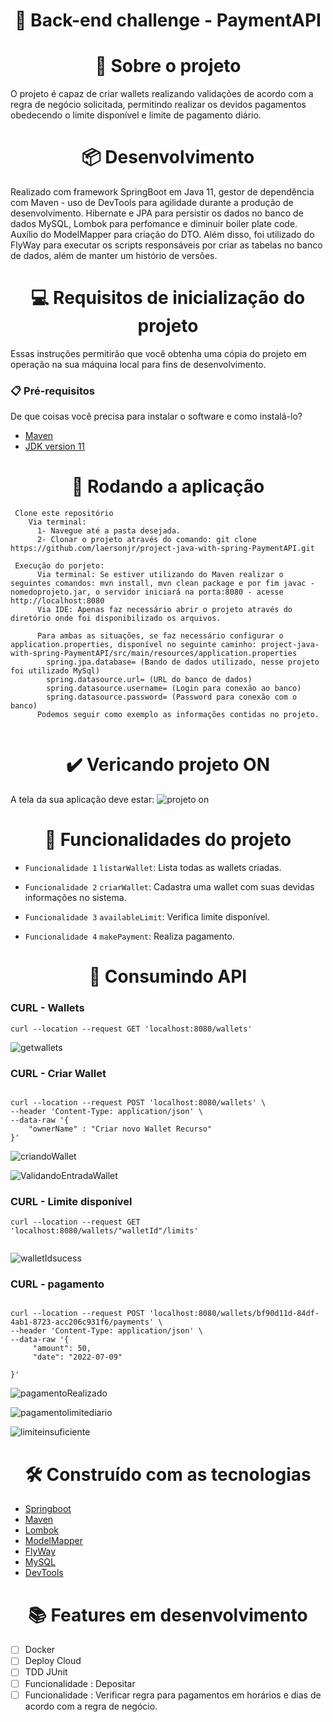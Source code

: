 <h1 align="center">🚀 Back-end challenge - PaymentAPI</h1>

<h1 align="center">🎯 Sobre o projeto</h1>
O projeto é capaz de criar wallets realizando validações de acordo com a regra de negócio solicitada, permitindo realizar os devidos pagamentos obedecendo o limite disponível e limite de pagamento diário.

<h1 align="center">📦 Desenvolvimento</h1>
Realizado com framework SpringBoot em Java 11, gestor de dependência com Maven - uso de DevTools para agilidade durante a produção de desenvolvimento. Hibernate e JPA para persistir os dados no banco de dados MySQL, Lombok para perfomance e diminuir boiler plate code. Auxílio do ModelMapper para criação do DTO. Além disso, foi utilizado do FlyWay para executar os scripts responsáveis por criar as tabelas no banco de dados, além de manter um histório de versões.

<h1 align="center"> 💻 Requisitos de inicialização do projeto</h1>

Essas instruções permitirão que você obtenha uma cópia do projeto em operação na sua máquina local para fins de desenvolvimento.

### 📋 Pré-requisitos

De que coisas você precisa para instalar o software e como instalá-lo?

- [Maven](http://maven.apache.org)
- [JDK version 11](https://www.oracle.com/java/technologies/downloads/)

<h1 align="center">📍 Rodando a aplicação</h1>

```
 Clone este repositório
    Via terminal: 
      1- Navegue até a pasta desejada.  
      2- Clonar o projeto através do comando: git clone https://github.com/laersonjr/project-java-with-spring-PaymentAPI.git
 
 Execução do porjeto:
      Via terminal: Se estiver utilizando do Maven realizar o seguintes comandos: mvn install, mvn clean package e por fim javac -nomedoprojeto.jar, o servidor iniciará na porta:8080 - acesse http://localhost:8080
      Via IDE: Apenas faz necessário abrir o projeto através do diretório onde foi disponibilizado os arquivos.
      
      Para ambas as situações, se faz necessário configurar o application.properties, disponível no seguinte caminho: project-java-with-spring-PaymentAPI/src/main/resources/application.properties
        spring.jpa.database= (Bando de dados utilizado, nesse projeto foi utilizado MySql)
        spring.datasource.url= (URL do banco de dados)
        spring.datasource.username= (Login para conexão ao banco)
        spring.datasource.password= (Password para conexão com o banco)
      Podemos seguir como exemplo as informações contidas no projeto.
 
``` 

<h1 align="center">✔️ Vericando projeto ON</h1>

A tela da sua aplicação deve estar:
![projeto on](https://user-images.githubusercontent.com/58311661/177229745-c7f5a5da-a68b-4187-8542-e4353aab9251.png)


<h1 align="center">🔨 Funcionalidades do projeto </h1>

- `Funcionalidade 1` `listarWallet`: Lista todas as wallets criadas.

- `Funcionalidade 2` `criarWallet`: Cadastra uma wallet com suas devidas informações no sistema.
 
- `Funcionalidade 3` `availableLimit`: Verifica limite disponível.

- `Funcionalidade 4` `makePayment`: Realiza pagamento.


<h1 align="center">🧩 Consumindo API </h1>




<h3> CURL - Wallets</h3>

```
curl --location --request GET 'localhost:8080/wallets'

```
![getwallets](https://user-images.githubusercontent.com/58311661/177229930-235affbe-2739-40e2-b1fc-9eebd6c96d8b.png)

<h3> CURL - Criar Wallet</h3>

```

curl --location --request POST 'localhost:8080/wallets' \
--header 'Content-Type: application/json' \
--data-raw '{
    "ownerName" : "Criar novo Wallet Recurso"
}'

```
![criandoWallet](https://user-images.githubusercontent.com/58311661/177230380-a1e08de1-b2af-423b-88ea-47ecd8593481.png)

![ValidandoEntradaWallet](https://user-images.githubusercontent.com/58311661/177230435-21f18e8e-3245-4b33-8fbf-1d3805db4a6d.png)

<h3> CURL - Limite disponível</h3>

```
curl --location --request GET 'localhost:8080/wallets/"walletId"/limits'


```
![walletIdsucess](https://user-images.githubusercontent.com/58311661/177230066-06541281-1f5a-4508-a33b-7afd1803a97f.png)

<h3> CURL - pagamento</h3>

```

curl --location --request POST 'localhost:8080/wallets/bf90d11d-84df-4ab1-8723-acc206c931f6/payments' \
--header 'Content-Type: application/json' \
--data-raw '{
     "amount": 50,
     "date": "2022-07-09"

}'

```
![pagamentoRealizado](https://user-images.githubusercontent.com/58311661/177231948-f22400c9-442c-4c35-9120-3d5041658bfd.png)

![pagamentolimitediario](https://user-images.githubusercontent.com/58311661/177232174-09f27be0-f935-4825-9088-ae1664fabd99.png)

![limiteinsuficiente](https://user-images.githubusercontent.com/58311661/177232203-d005cc99-3d4b-41b5-9b26-e8b6485312b1.png)


<h1 align="center">🛠️ Construído com as tecnologias  </h1>


* [Springboot](https://spring.io/projects/spring-boot)
* [Maven](http://maven.apache.org) 
* [Lombok](https://projectlombok.org/download) 
* [ModelMapper](http://modelmapper.org/) 
* [FlyWay](https://flywaydb.org/)
* [MySQL](https://dev.mysql.com/downloads/workbench/)
* [DevTools](https://www.quickdev.org/?gclid=Cj0KCQjwsdiTBhD5ARIsAIpW8CLGWx99TFjAY-Xgu5fSe-Kno98jVPCa0ZxdyOvnbCZT3bDrFZgbxF0aAs3sEALw_wcB)

<h1 align="center">📚 Features em desenvolvimento</h1>

- [ ] Docker
- [ ] Deploy Cloud
- [ ] TDD JUnit
- [ ] Funcionalidade : Depositar
- [ ] Funcionalidade : Verificar regra para pagamentos em horários e dias de acordo com a regra de negócio.
</div>
